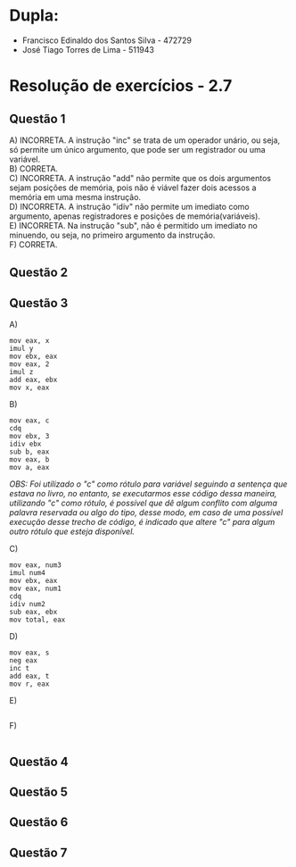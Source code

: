 # Dupla:
- Francisco Edinaldo dos Santos Silva   -    472729
- José Tiago Torres de Lima - 511943

#  Resolução de exercícios - 2.7 

##  Questão 1 
A) INCORRETA. A instrução "inc" se trata de um operador unário, ou seja, só permite um único argumento, que pode ser um registrador ou uma variável.  
B) CORRETA.  
C) INCORRETA. A instrução "add" não permite que os dois argumentos sejam posições de memória, pois não é viável fazer dois acessos a memória em uma mesma instrução.  
D) INCORRETA. A instrução "idiv" não permite um imediato como argumento, apenas registradores e posições de memória(variáveis).  
E) INCORRETA. Na instrução "sub", não é permitido um imediato no minuendo, ou seja, no primeiro argumento da instrução.  
F) CORRETA. 

## Questão 2


## Questão 3
A)
```
mov eax, x
imul y
mov ebx, eax
mov eax, 2
imul z
add eax, ebx
mov x, eax
```
B)
```
mov eax, c
cdq 
mov ebx, 3
idiv ebx
sub b, eax
mov eax, b
mov a, eax
```
*OBS: Foi utilizado o "c" como rótulo para variável seguindo a sentença que estava no livro, no entanto, se executarmos esse código dessa maneira, utilizando "c" como rótulo, é possível que dê algum conflito com alguma palavra reservada ou algo do tipo, desse modo, em caso de uma possível execução desse trecho de código, é indicado que altere "c" para algum outro rótulo que esteja disponível.*  

C)
```
mov eax, num3
imul num4
mov ebx, eax
mov eax, num1
cdq
idiv num2
sub eax, ebx
mov total, eax
```  
D)
```
mov eax, s
neg eax
inc t
add eax, t
mov r, eax
```
E)
```
```
F)
```
```

## Questão 4

## Questão 5

## Questão 6

## Questão 7


